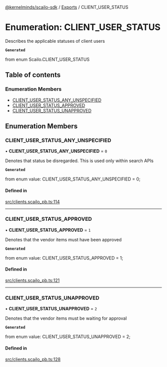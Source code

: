 [@kernelminds/scailo-sdk](../README.md) / [Exports](../modules.md) / CLIENT\_USER\_STATUS

# Enumeration: CLIENT\_USER\_STATUS

Describes the applicable statuses of client users

**`Generated`**

from enum Scailo.CLIENT_USER_STATUS

## Table of contents

### Enumeration Members

- [CLIENT\_USER\_STATUS\_ANY\_UNSPECIFIED](CLIENT_USER_STATUS.md#client_user_status_any_unspecified)
- [CLIENT\_USER\_STATUS\_APPROVED](CLIENT_USER_STATUS.md#client_user_status_approved)
- [CLIENT\_USER\_STATUS\_UNAPPROVED](CLIENT_USER_STATUS.md#client_user_status_unapproved)

## Enumeration Members

### CLIENT\_USER\_STATUS\_ANY\_UNSPECIFIED

• **CLIENT\_USER\_STATUS\_ANY\_UNSPECIFIED** = ``0``

Denotes that status be disregarded. This is used only within search APIs

**`Generated`**

from enum value: CLIENT_USER_STATUS_ANY_UNSPECIFIED = 0;

#### Defined in

[src/clients.scailo_pb.ts:114](https://github.com/scailo/ts-sdk/blob/c10a36b57201dfa5903d4b53efa1e62aa6208936/src/clients.scailo_pb.ts#L114)

___

### CLIENT\_USER\_STATUS\_APPROVED

• **CLIENT\_USER\_STATUS\_APPROVED** = ``1``

Denotes that the vendor items must have been approved

**`Generated`**

from enum value: CLIENT_USER_STATUS_APPROVED = 1;

#### Defined in

[src/clients.scailo_pb.ts:121](https://github.com/scailo/ts-sdk/blob/c10a36b57201dfa5903d4b53efa1e62aa6208936/src/clients.scailo_pb.ts#L121)

___

### CLIENT\_USER\_STATUS\_UNAPPROVED

• **CLIENT\_USER\_STATUS\_UNAPPROVED** = ``2``

Denotes that the vendor items must be waiting for approval

**`Generated`**

from enum value: CLIENT_USER_STATUS_UNAPPROVED = 2;

#### Defined in

[src/clients.scailo_pb.ts:128](https://github.com/scailo/ts-sdk/blob/c10a36b57201dfa5903d4b53efa1e62aa6208936/src/clients.scailo_pb.ts#L128)
